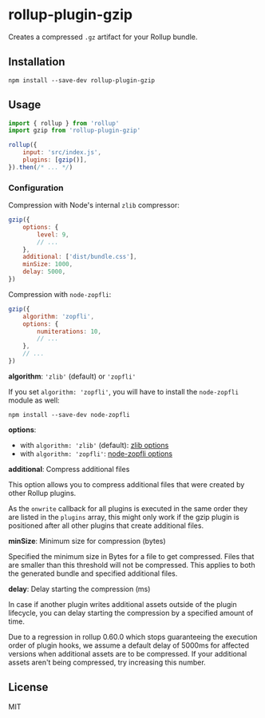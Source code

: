 # rollup-plugin-gzip

Creates a compressed `.gz` artifact for your Rollup bundle.

## Installation

```
npm install --save-dev rollup-plugin-gzip
```

## Usage

```js
import { rollup } from 'rollup'
import gzip from 'rollup-plugin-gzip'

rollup({
    input: 'src/index.js',
    plugins: [gzip()],
}).then(/* ... */)
```

### Configuration

Compression with Node's internal `zlib` compressor:

```js
gzip({
    options: {
        level: 9,
        // ...
    },
    additional: ['dist/bundle.css'],
    minSize: 1000,
    delay: 5000,
})
```

Compression with `node-zopfli`:

```js
gzip({
    algorithm: 'zopfli',
    options: {
        numiterations: 10,
        // ...
    },
    // ...
})
```

**algorithm**: `'zlib'` (default) or `'zopfli'`

If you set `algorithm: 'zopfli'`, you will have to install the `node-zopfli` module as well:

```
npm install --save-dev node-zopfli
```

**options**:

-   with `algorithm: 'zlib'` (default): [zlib options](https://nodejs.org/api/zlib.html#zlib_class_options)
-   with `algorithm: 'zopfli'`: [node-zopfli options](https://www.npmjs.com/package/node-zopfli#options)

**additional**: Compress additional files

This option allows you to compress additional files that were created by other Rollup plugins.

As the `onwrite` callback for all plugins is executed in the same order they are listed in the `plugins` array, this might only work if the gzip plugin is positioned after all other plugins that create additional files.

**minSize**: Minimum size for compression (bytes)

Specified the minimum size in Bytes for a file to get compressed. Files that are smaller than this threshold will not be compressed. This applies to both the generated bundle and specified additional files.

**delay**: Delay starting the compression (ms)

In case if another plugin writes additional assets outside of the plugin lifecycle, you can delay starting the compression by a specified amount of time.

Due to a regression in rollup 0.60.0 which stops guaranteeing the execution order of plugin hooks, we assume a default delay of 5000ms for affected versions when additional assets are to be compressed. If your additional assets aren't being compressed, try increasing this number.

## License

MIT
